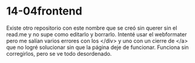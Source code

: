 # 14-04frontend
Existe otro repositorio con este nombre que se creó sin querer sin el read.me y no supe como editarlo y borrarlo. Intenté usar el webformater pero me salían varios errores con los &lt;/div> y uno con un cierre de &lt;/a> que no logré solucionar sin que la página deje de funcionar. Funciona sin corregirlos, pero se ve todo desordenado.
